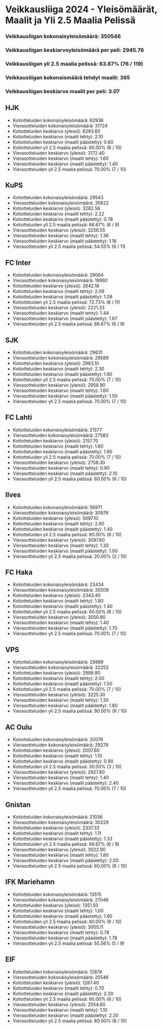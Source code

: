 # Veikkausliiga 2024 - Yleisömäärät, Maalit ja Yli 2.5 Maalia Pelissä

### Veikkausliigan kokonaisyleisömäärä: 350546
### Veikkausliigan keskiarvoyleisömäärä per peli: 2945.76
### Veikkausliigan yli 2.5 maalia pelissä: 63.87% (76 / 119)
### Veikkausliigan kokonaismäärä tehdyt maalit: 365
### Veikkausliigan keskiarvo maalit per peli: 3.07

## HJK
- Kotiotteluiden kokonaisyleisömäärä: 62936
- Vierasotteluiden kokonaisyleisömäärä: 31724
- Kotiotteluiden keskiarvo (yleisö): 6293.60
- Kotiotteluiden keskiarvo (maalit tehty): 2.10
- Kotiotteluiden keskiarvo (maalit päästetty): 0.60
- Kotiotteluiden yli 2.5 maalia pelissä: 60.00% (6 / 10)
- Vierasotteluiden keskiarvo (yleisö): 3172.40
- Vierasotteluiden keskiarvo (maalit tehty): 1.60
- Vierasotteluiden keskiarvo (maalit päästetty): 1.40
- Vierasotteluiden yli 2.5 maalia pelissä: 70.00% (7 / 10)

## KuPS
- Kotiotteluiden kokonaisyleisömäärä: 29543
- Vierasotteluiden kokonaisyleisömäärä: 35822
- Kotiotteluiden keskiarvo (yleisö): 3282.56
- Kotiotteluiden keskiarvo (maalit tehty): 2.22
- Kotiotteluiden keskiarvo (maalit päästetty): 0.78
- Kotiotteluiden yli 2.5 maalia pelissä: 66.67% (6 / 9)
- Vierasotteluiden keskiarvo (yleisö): 3256.55
- Vierasotteluiden keskiarvo (maalit tehty): 1.36
- Vierasotteluiden keskiarvo (maalit päästetty): 1.18
- Vierasotteluiden yli 2.5 maalia pelissä: 54.55% (6 / 11)

## FC Inter
- Kotiotteluiden kokonaisyleisömäärä: 29064
- Vierasotteluiden kokonaisyleisömäärä: 19992
- Kotiotteluiden keskiarvo (yleisö): 2642.18
- Kotiotteluiden keskiarvo (maalit tehty): 2.09
- Kotiotteluiden keskiarvo (maalit päästetty): 1.09
- Kotiotteluiden yli 2.5 maalia pelissä: 72.73% (8 / 11)
- Vierasotteluiden keskiarvo (yleisö): 2221.33
- Vierasotteluiden keskiarvo (maalit tehty): 1.44
- Vierasotteluiden keskiarvo (maalit päästetty): 1.67
- Vierasotteluiden yli 2.5 maalia pelissä: 66.67% (6 / 9)

## SJK
- Kotiotteluiden kokonaisyleisömäärä: 29631
- Vierasotteluiden kokonaisyleisömäärä: 29589
- Kotiotteluiden keskiarvo (yleisö): 2963.10
- Kotiotteluiden keskiarvo (maalit tehty): 2.30
- Kotiotteluiden keskiarvo (maalit päästetty): 1.60
- Kotiotteluiden yli 2.5 maalia pelissä: 70.00% (7 / 10)
- Vierasotteluiden keskiarvo (yleisö): 2958.90
- Vierasotteluiden keskiarvo (maalit tehty): 1.60
- Vierasotteluiden keskiarvo (maalit päästetty): 1.50
- Vierasotteluiden yli 2.5 maalia pelissä: 70.00% (7 / 10)

## FC Lahti
- Kotiotteluiden kokonaisyleisömäärä: 21577
- Vierasotteluiden kokonaisyleisömäärä: 27583
- Kotiotteluiden keskiarvo (yleisö): 2157.70
- Kotiotteluiden keskiarvo (maalit tehty): 1.60
- Kotiotteluiden keskiarvo (maalit päästetty): 1.60
- Kotiotteluiden yli 2.5 maalia pelissä: 70.00% (7 / 10)
- Vierasotteluiden keskiarvo (yleisö): 2758.30
- Vierasotteluiden keskiarvo (maalit tehty): 0.90
- Vierasotteluiden keskiarvo (maalit päästetty): 2.10
- Vierasotteluiden yli 2.5 maalia pelissä: 60.00% (6 / 10)

## Ilves
- Kotiotteluiden kokonaisyleisömäärä: 56971
- Vierasotteluiden kokonaisyleisömäärä: 30976
- Kotiotteluiden keskiarvo (yleisö): 5697.10
- Kotiotteluiden keskiarvo (maalit tehty): 2.60
- Kotiotteluiden keskiarvo (maalit päästetty): 1.40
- Kotiotteluiden yli 2.5 maalia pelissä: 80.00% (8 / 10)
- Vierasotteluiden keskiarvo (yleisö): 3097.60
- Vierasotteluiden keskiarvo (maalit tehty): 1.30
- Vierasotteluiden keskiarvo (maalit päästetty): 1.00
- Vierasotteluiden yli 2.5 maalia pelissä: 20.00% (2 / 10)

## FC Haka
- Kotiotteluiden kokonaisyleisömäärä: 23434
- Vierasotteluiden kokonaisyleisömäärä: 30508
- Kotiotteluiden keskiarvo (yleisö): 2343.40
- Kotiotteluiden keskiarvo (maalit tehty): 1.90
- Kotiotteluiden keskiarvo (maalit päästetty): 1.40
- Kotiotteluiden yli 2.5 maalia pelissä: 60.00% (6 / 10)
- Vierasotteluiden keskiarvo (yleisö): 3050.80
- Vierasotteluiden keskiarvo (maalit tehty): 1.40
- Vierasotteluiden keskiarvo (maalit päästetty): 1.70
- Vierasotteluiden yli 2.5 maalia pelissä: 70.00% (7 / 10)

## VPS
- Kotiotteluiden kokonaisyleisömäärä: 29889
- Vierasotteluiden kokonaisyleisömäärä: 32253
- Kotiotteluiden keskiarvo (yleisö): 2988.90
- Kotiotteluiden keskiarvo (maalit tehty): 2.00
- Kotiotteluiden keskiarvo (maalit päästetty): 1.50
- Kotiotteluiden yli 2.5 maalia pelissä: 70.00% (7 / 10)
- Vierasotteluiden keskiarvo (yleisö): 3225.30
- Vierasotteluiden keskiarvo (maalit tehty): 1.30
- Vierasotteluiden keskiarvo (maalit päästetty): 1.80
- Vierasotteluiden yli 2.5 maalia pelissä: 90.00% (9 / 10)

## AC Oulu
- Kotiotteluiden kokonaisyleisömäärä: 20076
- Vierasotteluiden kokonaisyleisömäärä: 29278
- Kotiotteluiden keskiarvo (yleisö): 2007.60
- Kotiotteluiden keskiarvo (maalit tehty): 1.10
- Kotiotteluiden keskiarvo (maalit päästetty): 0.90
- Kotiotteluiden yli 2.5 maalia pelissä: 30.00% (3 / 10)
- Vierasotteluiden keskiarvo (yleisö): 2927.80
- Vierasotteluiden keskiarvo (maalit tehty): 1.40
- Vierasotteluiden keskiarvo (maalit päästetty): 2.40
- Vierasotteluiden yli 2.5 maalia pelissä: 70.00% (7 / 10)

## Gnistan
- Kotiotteluiden kokonaisyleisömäärä: 21036
- Vierasotteluiden kokonaisyleisömäärä: 30229
- Kotiotteluiden keskiarvo (yleisö): 2337.33
- Kotiotteluiden keskiarvo (maalit tehty): 1.11
- Kotiotteluiden keskiarvo (maalit päästetty): 1.33
- Kotiotteluiden yli 2.5 maalia pelissä: 66.67% (6 / 9)
- Vierasotteluiden keskiarvo (yleisö): 3022.90
- Vierasotteluiden keskiarvo (maalit tehty): 1.80
- Vierasotteluiden keskiarvo (maalit päästetty): 2.00
- Vierasotteluiden yli 2.5 maalia pelissä: 60.00% (6 / 10)

## IFK Mariehamn
- Kotiotteluiden kokonaisyleisömäärä: 13515
- Vierasotteluiden kokonaisyleisömäärä: 27046
- Kotiotteluiden keskiarvo (yleisö): 1351.50
- Kotiotteluiden keskiarvo (maalit tehty): 1.00
- Kotiotteluiden keskiarvo (maalit päästetty): 1.60
- Kotiotteluiden yli 2.5 maalia pelissä: 60.00% (6 / 10)
- Vierasotteluiden keskiarvo (yleisö): 3005.11
- Vierasotteluiden keskiarvo (maalit tehty): 0.78
- Vierasotteluiden keskiarvo (maalit päästetty): 1.78
- Vierasotteluiden yli 2.5 maalia pelissä: 55.56% (5 / 9)

## EIF
- Kotiotteluiden kokonaisyleisömäärä: 12874
- Vierasotteluiden kokonaisyleisömäärä: 25546
- Kotiotteluiden keskiarvo (yleisö): 1287.40
- Kotiotteluiden keskiarvo (maalit tehty): 0.70
- Kotiotteluiden keskiarvo (maalit päästetty): 2.20
- Kotiotteluiden yli 2.5 maalia pelissä: 60.00% (6 / 10)
- Vierasotteluiden keskiarvo (yleisö): 2554.60
- Vierasotteluiden keskiarvo (maalit tehty): 1.10
- Vierasotteluiden keskiarvo (maalit päästetty): 2.30
- Vierasotteluiden yli 2.5 maalia pelissä: 80.00% (8 / 10)

